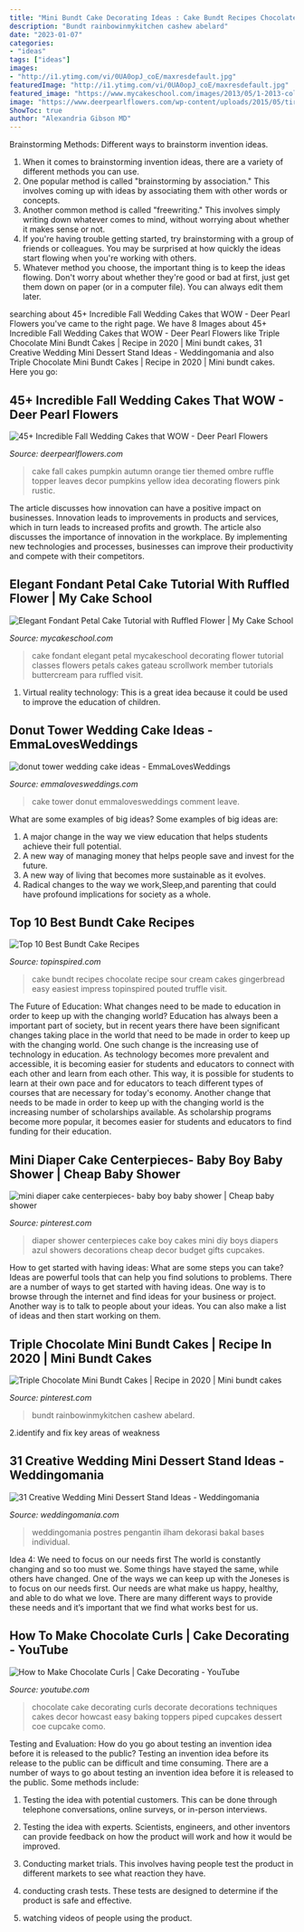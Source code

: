 ```yaml
---
title: "Mini Bundt Cake Decorating Ideas : Cake Bundt Recipes Chocolate Recipe Sour Cream Cakes Gingerbread Easy Easiest Impress Topinspired Pouted Truffle Visit"
description: "Bundt rainbowinmykitchen cashew abelard"
date: "2023-01-07"
categories:
- "ideas"
tags: ["ideas"]
images:
- "http://i1.ytimg.com/vi/0UA0opJ_coE/maxresdefault.jpg"
featuredImage: "http://i1.ytimg.com/vi/0UA0opJ_coE/maxresdefault.jpg"
featured_image: "https://www.mycakeschool.com/images/2013/05/1-2013-collage4-554x1280.jpg"
image: "https://www.deerpearlflowers.com/wp-content/uploads/2015/05/tired-cake-with-an-orange-ombre-ruffle-mid-tier-and-a-pumpkin-topper-683x1024.jpg"
ShowToc: true
author: "Alexandria Gibson MD"
---
```



Brainstorming Methods: Different ways to brainstorm invention ideas.
1. When it comes to brainstorming invention ideas, there are a variety of different methods you can use.
2. One popular method is called "brainstorming by association." This involves coming up with ideas by associating them with other words or concepts.
3. Another common method is called "freewriting." This involves simply writing down whatever comes to mind, without worrying about whether it makes sense or not.
4. If you're having trouble getting started, try brainstorming with a group of friends or colleagues. You may be surprised at how quickly the ideas start flowing when you're working with others.
5. Whatever method you choose, the important thing is to keep the ideas flowing. Don't worry about whether they're good or bad at first, just get them down on paper (or in a computer file). You can always edit them later.

	

		
searching about 45+ Incredible Fall Wedding Cakes that WOW - Deer Pearl Flowers you've came to the right page. We have 8 Images about 45+ Incredible Fall Wedding Cakes that WOW - Deer Pearl Flowers like Triple Chocolate Mini Bundt Cakes | Recipe in 2020 | Mini bundt cakes, 31 Creative Wedding Mini Dessert Stand Ideas - Weddingomania and also Triple Chocolate Mini Bundt Cakes | Recipe in 2020 | Mini bundt cakes. Here you go:
		
    
## 45+ Incredible Fall Wedding Cakes That WOW - Deer Pearl Flowers

<img loading=lazy src="https://www.deerpearlflowers.com/wp-content/uploads/2015/05/tired-cake-with-an-orange-ombre-ruffle-mid-tier-and-a-pumpkin-topper-683x1024.jpg" onerror="this.onerror=null;this.src='https://tse1.mm.bing.net/th?id=OIP.zCyGfXer-PM6ZllIfHNxBwHaLG&amp;pid=15.1';" alt="45+ Incredible Fall Wedding Cakes that WOW - Deer Pearl Flowers">

_Source: deerpearlflowers.com_

>cake fall cakes pumpkin autumn orange tier themed ombre ruffle topper leaves decor pumpkins yellow idea decorating flowers pink rustic. 

	

The article discusses how innovation can have a positive impact on businesses. Innovation leads to improvements in products and services, which in turn leads to increased profits and growth. The article also discusses the importance of innovation in the workplace. By implementing new technologies and processes, businesses can improve their productivity and compete with their competitors.

    
## Elegant Fondant Petal Cake Tutorial With Ruffled Flower | My Cake School

<img loading=lazy src="https://www.mycakeschool.com/images/2013/05/1-2013-collage4-554x1280.jpg" onerror="this.onerror=null;this.src='https://tse3.mm.bing.net/th?id=OIP.F146EpvPMlsOjUtRfggB3AHaRH&amp;pid=15.1';" alt="Elegant Fondant Petal Cake Tutorial with Ruffled Flower | My Cake School">

_Source: mycakeschool.com_

>cake fondant elegant petal mycakeschool decorating flower tutorial classes flowers petals cakes gateau scrollwork member tutorials buttercream para ruffled visit. 

	

1. Virtual reality technology: This is a great idea because it could be used to improve the education of children.

    
## Donut Tower Wedding Cake Ideas - EmmaLovesWeddings

<img loading=lazy src="https://emmalovesweddings.com/wp-content/uploads/2019/01/donut-tower-wedding-cake-ideas.jpg" onerror="this.onerror=null;this.src='https://tse4.mm.bing.net/th?id=OIP.2WFHvhuIM5DoHqGKzyau4gHaLH&amp;pid=15.1';" alt="donut tower wedding cake ideas - EmmaLovesWeddings">

_Source: emmalovesweddings.com_

>cake tower donut emmalovesweddings comment leave. 

	

What are some examples of big ideas?
Some examples of big ideas are: 
1. A major change in the way we view education that helps students achieve their full potential. 
2. A new way of managing money that helps people save and invest for the future. 
3. A new way of living that becomes more sustainable as it evolves. 
4. Radical changes to the way we work,Sleep,and parenting that could have profound implications for society as a whole.

    
## Top 10 Best Bundt Cake Recipes

<img loading=lazy src="https://www.topinspired.com/wp-content/uploads/2013/10/top-10-best-bundt-cake-recipes_03.jpg" onerror="this.onerror=null;this.src='https://tse4.mm.bing.net/th?id=OIP.EzuMP1T6zZU_u-3l-PBMNAHaKi&amp;pid=15.1';" alt="Top 10 Best Bundt Cake Recipes">

_Source: topinspired.com_

>cake bundt recipes chocolate recipe sour cream cakes gingerbread easy easiest impress topinspired pouted truffle visit. 

	

The Future of Education: What changes need to be made to education in order to keep up with the changing world?
Education has always been a important part of society, but in recent years there have been significant changes taking place in the world that need to be made in order to keep up with the changing world. One such change is the increasing use of technology in education. As technology becomes more prevalent and accessible, it is becoming easier for students and educators to connect with each other and learn from each other. This way, it is possible for students to learn at their own pace and for educators to teach different types of courses that are necessary for today's economy. Another change that needs to be made in order to keep up with the changing world is the increasing number of scholarships available. As scholarship programs become more popular, it becomes easier for students and educators to find funding for their education.

    
## Mini Diaper Cake Centerpieces- Baby Boy Baby Shower | Cheap Baby Shower

<img loading=lazy src="https://i.pinimg.com/736x/c5/5b/42/c55b42b171f1549c3370a2c34559df28--diaper-cake-centerpieces-cake-decorations.jpg" onerror="this.onerror=null;this.src='https://tse2.mm.bing.net/th?id=OIP.HKBsjnu1JgOU5EV-O8DI-QHaJ3&amp;pid=15.1';" alt="mini diaper cake centerpieces- baby boy baby shower | Cheap baby shower">

_Source: pinterest.com_

>diaper shower centerpieces cake boy cakes mini diy boys diapers azul showers decorations cheap decor budget gifts cupcakes. 

	

How to get started with having ideas: What are some steps you can take?
Ideas are powerful tools that can help you find solutions to problems. There are a number of ways to get started with having ideas. One way is to browse through the internet and find ideas for your business or project. Another way is to talk to people about your ideas. You can also make a list of ideas and then start working on them.

    
## Triple Chocolate Mini Bundt Cakes | Recipe In 2020 | Mini Bundt Cakes

<img loading=lazy src="https://i.pinimg.com/736x/ca/23/62/ca23629305142e207b45e8afa4713b37.jpg" onerror="this.onerror=null;this.src='https://tse1.mm.bing.net/th?id=OIP.j9XuAdhQj03ax5KmCqtNGgHaKX&amp;pid=15.1';" alt="Triple Chocolate Mini Bundt Cakes | Recipe in 2020 | Mini bundt cakes">

_Source: pinterest.com_

>bundt rainbowinmykitchen cashew abelard. 

	

2.identify and fix key areas of weakness 

    
## 31 Creative Wedding Mini Dessert Stand Ideas - Weddingomania

<img loading=lazy src="https://i.weddingomania.com/31-Wedding-Mini-Dessert-Stand-Ideas14.jpg" onerror="this.onerror=null;this.src='https://tse4.mm.bing.net/th?id=OIP.TMqV2tyUOBNrMsCCDdM0zAAAAA&amp;pid=15.1';" alt="31 Creative Wedding Mini Dessert Stand Ideas - Weddingomania">

_Source: weddingomania.com_

>weddingomania postres pengantin ilham dekorasi bakal bases individual. 

	

Idea 4: We need to focus on our needs first
The world is constantly changing and so too must we. Some things have stayed the same, while others have changed. One of the ways we can keep up with the Joneses is to focus on our needs first. Our needs are what make us happy, healthy, and able to do what we love. There are many different ways to provide these needs and it’s important that we find what works best for us.

    
## How To Make Chocolate Curls | Cake Decorating - YouTube

<img loading=lazy src="http://i1.ytimg.com/vi/0UA0opJ_coE/maxresdefault.jpg" onerror="this.onerror=null;this.src='https://tse3.mm.bing.net/th?id=OIP.IwUD5fEwNKQis8Du02UpwgHaEK&amp;pid=15.1';" alt="How to Make Chocolate Curls | Cake Decorating - YouTube">

_Source: youtube.com_

>chocolate cake decorating curls decorate decorations techniques cakes decor howcast easy baking toppers piped cupcakes dessert coe cupcake como. 

	

Testing and Evaluation: How do you go about testing an invention idea before it is released to the public?
Testing an invention idea before its release to the public can be difficult and time consuming. There are a number of ways to go about testing an invention idea before it is released to the public. Some methods include:
1) Testing the idea with potential customers. This can be done through telephone conversations, online surveys, or in-person interviews.

2) Testing the idea with experts. Scientists, engineers, and other inventors can provide feedback on how the product will work and how it would be improved.

3) Conducting market trials. This involves having people test the product in different markets to see what reaction they have.

4) conducting crash tests. These tests are designed to determine if the product is safe and effective.

5) watching videos of people using the product.

